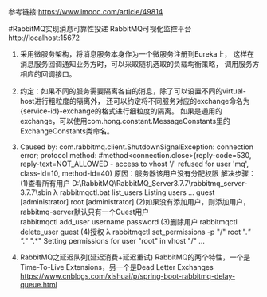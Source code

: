 参考链接:https://www.imooc.com/article/49814

#RabbitMQ实现消息可靠性投递
RabbitMQ可视化监控平台 http://localhost:15672

1. 采用微服务架构，将消息服务本身作为一个微服务注册到Eureka上，
   这样在消息服务回调通知业务方时，可以采取随机选取的负载均衡策略，
   调用服务方相应的回调接口。
   
2. 约定：如果不同的服务需要隔离各自的消息，除了可以设置不同的virtual-host进行粗粒度的隔离外，
   还可以约定将不同服务对应的exchange命名为{service-id}-exchange的格式进行细粒度的隔离。
   如果是通用的exchange，可以使用com.hong.constant.MessageConstants里的ExchangeConstants类命名。
   
3. Caused by: com.rabbitmq.client.ShutdownSignalException: connection error; protocol method: #method<connection.close>(reply-code=530, reply-text=NOT_ALLOWED - access to vhost '/' refused for user 'mq', class-id=10, method-id=40)
   原因：服务器该用户没有分配权限
   解决步骤：
    (1)查看所有用户
      D:\RabbitMQ\RabbitMQ_Server3.7.7\rabbitmq_server-3.7.7\sbin
      λ rabbitmqctl.bat list_users
      Listing users ...
      guest   [administrator]
      root    [administrator]
    (2)如果没有添加用户，则添加用户，rabbitmq-server默认只有一个Guest用户    
      rabbitmqctl add_user username password
    (3)删除用户
      rabbitmqctl delete_user guest
    (4)授权
       λ rabbitmqctl set_permissions -p "/" root ".*" ".*" ".*"
       Setting permissions for user "root" in vhost "/" ...
       
4. RabbitMQ之延迟队列(延迟消费+延迟重试)
   RabbitMQ的两个特性，一个是Time-To-Live Extensions，另一个是Dead Letter Exchanges       
   https://www.cnblogs.com/xishuai/p/spring-boot-rabbitmq-delay-queue.html
